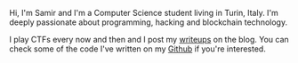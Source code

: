 Hi, I'm Samir and I'm a Computer Science student living in Turin, Italy. I'm
deeply passionate about programming, hacking and blockchain technology.

I play CTFs every now and then and I post my [writeups](/writeups) on the blog.
You can check some of the code I've written on my
[Github](https://github.com/samirettali) if you're interested.

<!-- The code for this blog is open source -->

<!-- I like to keep lists so here's a list of lists: -->
<!--  * [Movies I liked](https://www.imdb.com/list/ls027902087/?sort=your_rating,desc&st_dt=&mode=detail&page=1) -->
<!--  * [TV shows I liked](https://www.imdb.com/list/ls021981278/?sort=your_rating,desc&st_dt=&mode=detail&page=1) -->
<!--  * [Videogames I liked](https://www.imdb.com/list/ls082419434/?sort=your_rating,desc&st_dt=&mode=detail&page=1) -->
<!--  * [Books I read](https://www.goodreads.com/review/list/87427048?shelf=read) (not that many unfortunately) -->
